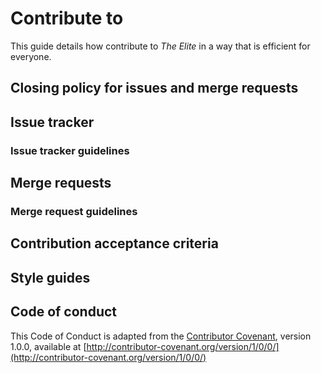 # Contribute to

This guide details how contribute to _The Elite_ in a way that is efficient for everyone.

## Closing policy for issues and merge requests

## Issue tracker

### Issue tracker guidelines

## Merge requests

### Merge request guidelines

## Contribution acceptance criteria

## Style guides

## Code of conduct

This Code of Conduct is adapted from the [Contributor Covenant](http:contributor-covenant.org), version 1.0.0, available at [http://contributor-covenant.org/version/1/0/0/](http://contributor-covenant.org/version/1/0/0/)
